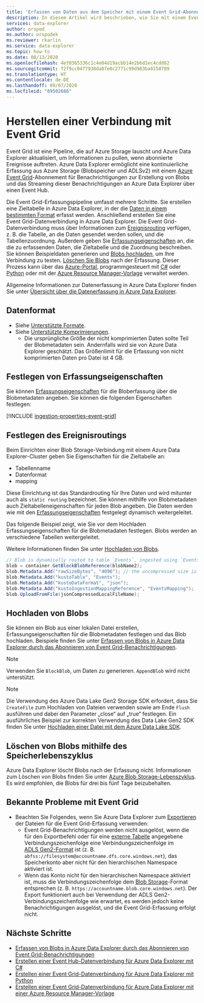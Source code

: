 ```yaml
---
title: 'Erfassen von Daten aus dem Speicher mit einem Event Grid-Abonnement: Azure Data Explorer'
description: In diesem Artikel wird beschrieben, wie Sie mit einem Event Grid-Abonnement Daten aus dem Speicher in Azure Data Explorer erfassen.
services: data-explorer
author: orspod
ms.author: orspodek
ms.reviewer: rkarlin
ms.service: data-explorer
ms.topic: how-to
ms.date: 08/13/2020
ms.openlocfilehash: 4ef0365336c1c4e04d19acbb14e2b6d1ec4cdd82
ms.sourcegitcommit: f2f9cc0477938da87e0c2771c99d983ba8158789
ms.translationtype: HT
ms.contentlocale: de-DE
ms.lasthandoff: 09/07/2020
ms.locfileid: "89502686"
---
```

# <a name="create-a-connection-to-event-grid"></a>Herstellen einer Verbindung mit Event Grid

Event Grid ist eine Pipeline, die auf Azure Storage lauscht und Azure Data Explorer aktualisiert, um Informationen zu pullen, wenn abonnierte Ereignisse auftreten. Azure Data Explorer ermöglicht eine kontinuierliche Erfassung aus Azure Storage (Blobspeicher und ADLSv2) mit einem [Azure Event Grid](/azure/event-grid/overview)-Abonnement für Benachrichtigungen zur Erstellung von Blobs und das Streaming dieser Benachrichtigungen an Azure Data Explorer über einen Event Hub.

Die Event Grid-Erfassungspipeline umfasst mehrere Schritte. Sie erstellen eine Zieltabelle in Azure Data Explorer, in der die [Daten in einem bestimmten Format](#data-format) erfasst werden. Anschließend erstellen Sie eine Event Grid-Datenverbindung in Azure Data Explorer. Die Event Grid-Datenverbindung muss über Informationen zum [Ereignisrouting](#set-events-routing) verfügen, z. B. die Tabelle, an die Daten gesendet werden sollen, und die Tabellenzuordnung. Außerdem geben Sie [Erfassungseigenschaften](#set-ingestion-properties) an, die die zu erfassenden Daten, die Zieltabelle und die Zuordnung beschreiben. Sie können Beispieldaten generieren und [Blobs hochladen](#upload-blobs), um Ihre Verbindung zu testen. [Löschen Sie Blobs](#delete-blobs-using-storage-lifecycle) nach der Erfassung. Dieser Prozess kann über das [Azure-Portal](ingest-data-event-grid.md), programmgesteuert mit [C#](data-connection-event-grid-csharp.md) oder [Python](data-connection-event-grid-python.md) oder mit der [Azure Resource Manager-Vorlage](data-connection-event-grid-resource-manager.md) verwaltet werden.

Allgemeine Informationen zur Datenerfassung in Azure Data Explorer finden Sie unter [Übersicht über die Datenerfassung in Azure Data Explorer](ingest-data-overview.md).

## <a name="data-format"></a>Datenformat

* Siehe [Unterstützte Formate](ingestion-supported-formats.md).
* Siehe [Unterstützte Komprimierungen](ingestion-supported-formats.md#supported-data-compression-formats).
    * Die ursprüngliche Größe der nicht komprimierten Daten sollte Teil der Blobmetadaten sein. Andernfalls wird sie von Azure Data Explorer geschätzt. Das Größenlimit für die Erfassung von nicht komprimierten Daten pro Datei ist 4 GB.

## <a name="set-ingestion-properties"></a>Festlegen von Erfassungseigenschaften

Sie können [Erfassungseigenschaften](ingestion-properties.md) für die Bloberfassung über die Blobmetadaten angeben.
Sie können die folgenden Eigenschaften festlegen:

[!INCLUDE [ingestion-properties-event-grid](includes/ingestion-properties-event-grid.md)]

## <a name="set-events-routing"></a>Festlegen des Ereignisroutings

Beim Einrichten einer Blob Storage-Verbindung mit einem Azure Data Explorer-Cluster geben Sie Eigenschaften für die Zieltabelle an:
* Tabellenname
* Datenformat
* mapping

Diese Einrichtung ist das Standardrouting für Ihre Daten und wird mitunter auch als `static routing` bezeichnet.
Sie können mithilfe von Blobmetadaten auch Zieltabelleneigenschaften für jeden Blob angeben. Die Daten werden wie mit den [Erfassungseigenschaften](#set-ingestion-properties) festgelegt dynamisch weitergeleitet.

Das folgende Beispiel zeigt, wie Sie vor dem Hochladen Erfassungseigenschaften für die Blobmetadaten festlegen. Blobs werden an verschiedene Tabellen weitergeleitet.

Weitere Informationen finden Sie unter [Hochladen von Blobs](#upload-blobs).

```csharp
// Blob is dynamically routed to table `Events`, ingested using `EventsMapping` data mapping
blob = container.GetBlockBlobReference(blobName2);
blob.Metadata.Add("rawSizeBytes", "4096‬"); // the uncompressed size is 4096 bytes
blob.Metadata.Add("kustoTable", "Events");
blob.Metadata.Add("kustoDataFormat", "json");
blob.Metadata.Add("kustoIngestionMappingReference", "EventsMapping");
blob.UploadFromFile(jsonCompressedLocalFileName);
```

## <a name="upload-blobs"></a>Hochladen von Blobs

Sie können ein Blob aus einer lokalen Datei erstellen, Erfassungseigenschaften für die Blobmetadaten festlegen und das Blob hochladen. Beispiele finden Sie unter [Erfassen von Blobs in Azure Data Explorer durch das Abonnieren von Event Grid-Benachrichtigungen](ingest-data-event-grid.md#generate-sample-data).

> [!NOTE]
> Verwenden Sie `BlockBlob`, um Daten zu generieren. `AppendBlob` wird nicht unterstützt.

> [!NOTE]
> Die Verwendung des Azure Data Lake Gen2 Storage SDK erfordert, dass Sie `CreateFile` zum Hochladen von Dateien verwenden sowie am Ende `Flush` ausführen und dabei den Parameter „close“ auf „true“ festlegen.
> Ein ausführliches Beispiel zur korrekten Verwendung des Data Lake Gen2 SDK finden Sie unter [Hochladen einer Datei mit dem Azure Data Lake SDK](data-connection-event-grid-csharp.md#upload-file-using-azure-data-lake-sdk).

## <a name="delete-blobs-using-storage-lifecycle"></a>Löschen von Blobs mithilfe des Speicherlebenszyklus

Azure Data Explorer löscht Blobs nach der Erfassung nicht. Informationen zum Löschen von Blobs finden Sie unter [Azure Blob Storage-Lebenszyklus](/azure/storage/blobs/storage-lifecycle-management-concepts?tabs=azure-portal). Es wird empfohlen, die Blobs für drei bis fünf Tage beizubehalten.

## <a name="known-event-grid-issues"></a>Bekannte Probleme mit Event Grid

* Beachten Sie Folgendes, wenn Sie Azure Data Explorer zum [Exportieren](kusto/management/data-export/export-data-to-storage.md) der Dateien für die Event Grid-Erfassung verwenden: 
    * Event Grid-Benachrichtigungen werden nicht ausgelöst, wenn die für den Exportbefehl oder für eine [externe Tabelle](kusto/management/data-export/export-data-to-an-external-table.md) angegebene Verbindungszeichenfolge eine Verbindungszeichenfolge im [ADLS Gen2-Format](kusto/api/connection-strings/storage.md#azure-data-lake-store) ist (z. B. `abfss://filesystem@accountname.dfs.core.windows.net`), das Speicherkonto aber nicht für den hierarchischen Namespace aktiviert ist.
    * Wenn das Konto nicht für den hierarchischen Namespace aktiviert ist, muss die Verbindungszeichenfolge dem [Blob Storage](kusto/api/connection-strings/storage.md#azure-storage-blob)-Format entsprechen (z. B. `https://accountname.blob.core.windows.net`). Der Export funktioniert auch bei Verwendung der ADLS Gen2-Verbindungszeichenfolge wie erwartet, es werden jedoch keine Benachrichtigungen ausgelöst, und die Event Grid-Erfassung erfolgt nicht.

## <a name="next-steps"></a>Nächste Schritte

* [Erfassen von Blobs in Azure Data Explorer durch das Abonnieren von Event Grid-Benachrichtigungen](ingest-data-event-grid.md)
* [Erstellen einer Event Hub-Datenverbindung für Azure Data Explorer mit C#](data-connection-event-hub-csharp.md)
* [Erstellen einer Event Grid-Datenverbindung für Azure Data Explorer mit Python](data-connection-event-grid-python.md)
* [Erstellen einer Event Grid-Datenverbindung für Azure Data Explorer mit einer Azure Resource Manager-Vorlage](data-connection-event-grid-resource-manager.md)
